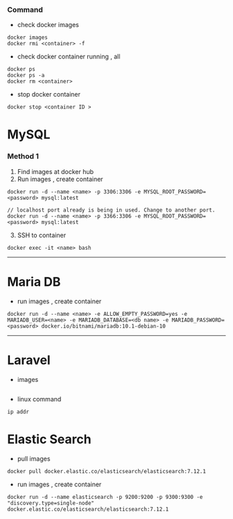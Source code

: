 
### Command
* check docker images
```
docker images
docker rmi <container> -f
```

* check docker container running , all
```
docker ps
docker ps -a
docker rm <container>
```

* stop docker container
```
docker stop <container ID >
```
# MySQL

### Method 1 
1. Find images at docker hub
2. Run images , create container
```
docker run -d --name <name> -p 3306:3306 -e MYSQL_ROOT_PASSWORD=<password> mysql:latest

// localhost port already is being in used. Change to another port.
docker run -d --name <name> -p 3366:3306 -e MYSQL_ROOT_PASSWORD=<password> mysql:latest
```
3. SSH to container
```
docker exec -it <name> bash
```

---

# Maria DB

* run images , create container
```
docker run -d --name <name> -e ALLOW_EMPTY_PASSWORD=yes -e MARIADB_USER=<name> -e MARIADB_DATABASE=<db name> -e MARIADB_PASSWORD=<password> docker.io/bitnami/mariadb:10.1-debian-10
```

---

# Laravel

* images
```
```

* linux command
```
ip addr

```

# Elastic Search



* pull images
```
docker pull docker.elastic.co/elasticsearch/elasticsearch:7.12.1
```

* run images , create container
```
docker run -d --name elasticsearch -p 9200:9200 -p 9300:9300 -e "discovery.type=single-node" docker.elastic.co/elasticsearch/elasticsearch:7.12.1
```